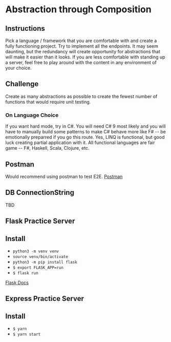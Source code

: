 # Abstraction through Composition

## Instructions
Pick a language / framework that you are comfortable with and create a fully functioning project. Try to implement all the endpoints. It may seem daunting, but the redundancy will create opportunity for abstractions that will make it easier than it looks. If you are less comfortable with standing up a server, feel free to play around with the content in any environment of your choice. 

## Challenge
Create as many abstractions as possible to create the fewest number of functions
that would require unit testing.

### On Language Choice
If you want hard mode, try in C#. You will need C# 9 most likely and you will have to manually build some patterns to make C# behave more like F# -- be emotionally preparred if you go this route.  Yes, LINQ is functional, but good luck creating partial application with it.  All functional languages are fair game -- F#, Haskell, Scala, Clojure, etc. 

## Postman
Would recommend using postman to test E2E.
[Postman](https://www.postman.com/)

## DB ConnectionString
TBD

## Flask Practice Server

## Install
- `python3 -m venv venv`
- `source venv/bin/activate`
- `python3 -m pip install flask`
- `$ export FLASK_APP=run`
- `$ flask run`

[Flask Docs](https://flask.palletsprojects.com/en/2.0.x/quickstart/)

## Express Practice Server

## Install
- `$ yarn`
- `$ yarn start`
